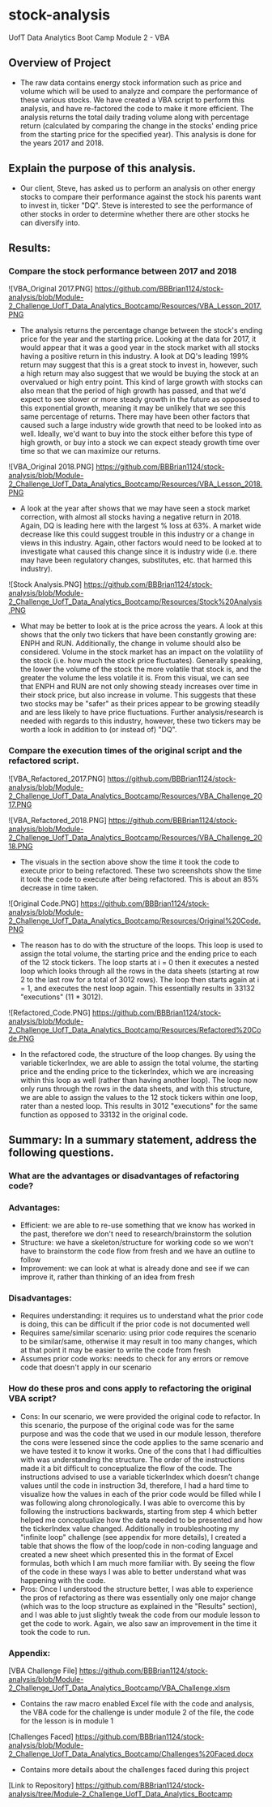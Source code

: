 # stock-analysis
UofT Data Analytics Boot Camp Module 2 - VBA
## Overview of Project
* The raw data contains energy stock information such as price and volume which will be used to analyze and compare the performance of these various stocks. We have created a VBA script to perform this analysis, and have re-factored the code to make it more efficient. The analysis returns the total daily trading volume along with percentage return (calculated by comparing the change in the stocks' ending price from the starting price for the specified year). This analysis is done for the years 2017 and 2018.
## Explain the purpose of this analysis.
* Our client, Steve, has asked us to perform an analysis on other energy stocks to compare their performance against the stock his parents want to invest in, ticker "DQ". Steve is interested to see the performance of other stocks in order to determine whether there are other stocks he can diversify into. 
## Results: 
### Compare the stock performance between 2017 and 2018
![VBA_Original 2017.PNG] https://github.com/BBBrian1124/stock-analysis/blob/Module-2_Challenge_UofT_Data_Analytics_Bootcamp/Resources/VBA_Lesson_2017.PNG
* The analysis returns the percentage change between the stock's ending price for the year and the starting price. Looking at the data for 2017, it would appear that it was a good year in the stock market with all stocks having a positive return in this industry. A look at DQ's leading 199% return may suggest that this is a great stock to invest in, however, such a high return may also suggest that we would be buying the stock at an overvalued or high entry point. This kind of large growth with stocks can also mean that the period of high growth has passed, and that we'd expect to see slower or more steady growth in the future as opposed to this exponential growth, meaning it may be unlikely that we see this same percentage of returns. There may have been other factors that caused such a large industry wide growth that need to be looked into as well. Ideally, we'd want to buy into the stock either before this type of high growth, or buy into a stock we can expect steady growth time over time so that we can maximize our returns.

![VBA_Original 2018.PNG] https://github.com/BBBrian1124/stock-analysis/blob/Module-2_Challenge_UofT_Data_Analytics_Bootcamp/Resources/VBA_Lesson_2018.PNG
* A look at the year after shows that we may have seen a stock market correction, with almost all stocks having a negative return in 2018. Again, DQ is leading here with the largest % loss at 63%. A market wide decrease like this could suggest trouble in this industry or a change in views in this industry. Again, other factors would need to be looked at to investigate what caused this change since it is industry wide (i.e. there may have been regulatory changes, substitutes, etc. that harmed this industry).

![Stock Analysis.PNG] https://github.com/BBBrian1124/stock-analysis/blob/Module-2_Challenge_UofT_Data_Analytics_Bootcamp/Resources/Stock%20Analysis.PNG
* What may be better to look at is the price across the years. A look at this shows that the only two tickers that have been constantly growing are: ENPH and RUN. Additionally, the change in volume should also be considered. Volume in the stock market has an impact on the volatility of the stock (i.e. how much the stock price fluctuates). Generally speaking, the lower the volume of the stock the more volatile that stock is, and the greater the volume the less volatile it is. From this visual, we can see that ENPH and RUN are not only showing steady increases over time in their stock price, but also increase in volume. This suggests that these two stocks may be "safer" as their prices appear to be growing steadily and are less likely to have price fluctuations. Further analysis/research is needed with regards to this industry, however, these two tickers may be worth a look in addition to (or instead of) "DQ".

### Compare the execution times of the original script and the refactored script.
![VBA_Refactored_2017.PNG] https://github.com/BBBrian1124/stock-analysis/blob/Module-2_Challenge_UofT_Data_Analytics_Bootcamp/Resources/VBA_Challenge_2017.PNG

![VBA_Refactored_2018.PNG] https://github.com/BBBrian1124/stock-analysis/blob/Module-2_Challenge_UofT_Data_Analytics_Bootcamp/Resources/VBA_Challenge_2018.PNG
* The visuals in the section above show the time it took the code to execute prior to being refactored. These two screenshots show the time it took the code to execute after being refactored. This is about an 85% decrease in time taken. 

![Original Code.PNG] https://github.com/BBBrian1124/stock-analysis/blob/Module-2_Challenge_UofT_Data_Analytics_Bootcamp/Resources/Original%20Code.PNG
* The reason has to do with the structure of the loops. This loop is used to assign the total volume, the starting price and the ending price to each of the 12 stock tickers. The loop starts at i = 0 then it executes a nested loop which looks through all the rows in the data sheets (starting at row 2 to the last row for a total of 3012 rows). The loop then starts again at i = 1, and executes the nest loop again. This essentially results in 33132 "executions" (11 * 3012).

![Refactored_Code.PNG] https://github.com/BBBrian1124/stock-analysis/blob/Module-2_Challenge_UofT_Data_Analytics_Bootcamp/Resources/Refactored%20Code.PNG
* In the refactored code, the structure of the loop changes. By using the variable tickerIndex, we are able to assign the total volume, the starting price and the ending price to the tickerIndex, which we are increasing within this loop as well (rather than having another loop). The loop now only runs through the rows in the data sheets, and with this structure, we are able to assign the values to the 12 stock tickers within one loop, rater than a nested loop. This results in 3012 "executions" for the same function as opposed to 33132 in the original code.

## Summary: In a summary statement, address the following questions.
### What are the advantages or disadvantages of refactoring code?
### Advantages:
* Efficient: we are able to re-use something that we know has worked in the past, therefore we don't need to research/brainstorm the solution
* Structure: we have a skeleton/structure for working code so we won't have to brainstorm the code flow from fresh and we have an outline to follow
* Improvement: we can look at what is already done and see if we can improve it, rather than thinking of an idea from fresh
### Disadvantages:
* Requires understanding: it requires us to understand what the prior code is doing, this can be difficult if the prior code is not documented well
* Requires same/similar scenario: using prior code requires the scenario to be similar/same, otherwise it may result in too many changes, which at that point it may be easier to write the code from fresh
* Assumes prior code works: needs to check for any errors or remove code that doesn't apply in our scenario
### How do these pros and cons apply to refactoring the original VBA script?
* Cons: In our scenario, we were provided the original code to refactor. In this scenario, the purpose of the original code was for the same purpose and was the code that we used in our module lesson, therefore the cons were lessened since the code applies to the same scenario and we have tested it to know it works. One of the cons that I had difficulties with was understanding the structure. The order of the instructions made it a bit difficult to conceptualize the flow of the code. The instructions advised to use a variable tickerIndex which doesn’t change values until the code in instruction 3d, therefore, I had a hard time to visualize how the values in each of the prior code would be filled while I was following along chronologically. I was able to overcome this by following the instructions backwards, starting from step 4 which better helped me conceptualize how the data needed to be presented and how the tickerIndex value changed. Additionally in troubleshooting my "infinite loop" challenge (see appendix for more details), I created a table that shows the flow of the loop/code in non-coding language and created a new sheet which presented this in the format of Excel formulas, both which I am much more familiar with. By seeing the flow of the code in these ways I was able to better understand what was happening with the code.
* Pros: Once I understood the structure better, I was able to experience the pros of refactoring as there was essentially only one major change (which was to the loop structure as explained in the "Results" section), and I was able to just slightly tweak the code from our module lesson to get the code to work. Again, we also saw an improvement in the time it took the code to run.

### Appendix:
[VBA Challenge File] https://github.com/BBBrian1124/stock-analysis/blob/Module-2_Challenge_UofT_Data_Analytics_Bootcamp/VBA_Challenge.xlsm
* Contains the raw macro enabled Excel file with the code and analysis, the VBA code for the challenge is under module 2 of the file, the code for the lesson is in module 1

[Challenges Faced] https://github.com/BBBrian1124/stock-analysis/blob/Module-2_Challenge_UofT_Data_Analytics_Bootcamp/Challenges%20Faced.docx 
* Contains more details about the challenges faced during this project

[Link to Repository] https://github.com/BBBrian1124/stock-analysis/tree/Module-2_Challenge_UofT_Data_Analytics_Bootcamp
